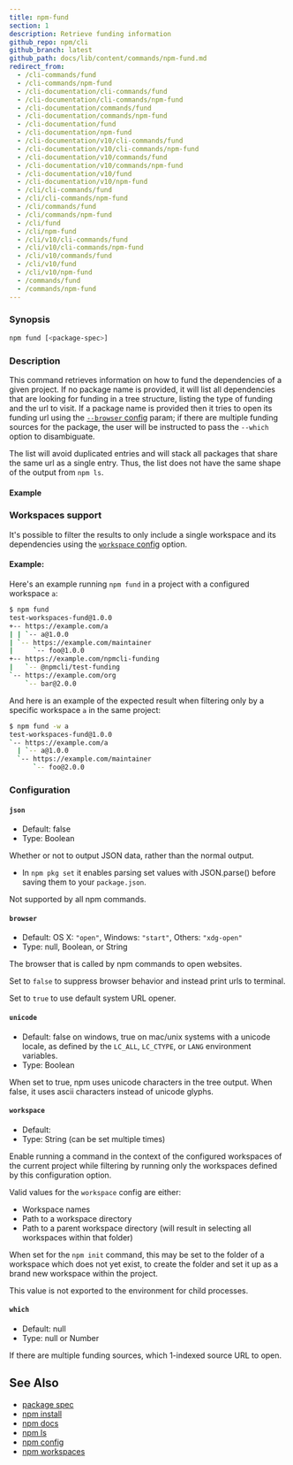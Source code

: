 ```yaml
---
title: npm-fund
section: 1
description: Retrieve funding information
github_repo: npm/cli
github_branch: latest
github_path: docs/lib/content/commands/npm-fund.md
redirect_from:
  - /cli-commands/fund
  - /cli-commands/npm-fund
  - /cli-documentation/cli-commands/fund
  - /cli-documentation/cli-commands/npm-fund
  - /cli-documentation/commands/fund
  - /cli-documentation/commands/npm-fund
  - /cli-documentation/fund
  - /cli-documentation/npm-fund
  - /cli-documentation/v10/cli-commands/fund
  - /cli-documentation/v10/cli-commands/npm-fund
  - /cli-documentation/v10/commands/fund
  - /cli-documentation/v10/commands/npm-fund
  - /cli-documentation/v10/fund
  - /cli-documentation/v10/npm-fund
  - /cli/cli-commands/fund
  - /cli/cli-commands/npm-fund
  - /cli/commands/fund
  - /cli/commands/npm-fund
  - /cli/fund
  - /cli/npm-fund
  - /cli/v10/cli-commands/fund
  - /cli/v10/cli-commands/npm-fund
  - /cli/v10/commands/fund
  - /cli/v10/fund
  - /cli/v10/npm-fund
  - /commands/fund
  - /commands/npm-fund
---
```


### Synopsis

```bash
npm fund [<package-spec>]
```

### Description

This command retrieves information on how to fund the dependencies of a
given project. If no package name is provided, it will list all
dependencies that are looking for funding in a tree structure, listing
the type of funding and the url to visit. If a package name is provided
then it tries to open its funding url using the
[`--browser` config](/cli/v10/using-npm/config#browser) param; if there are multiple
funding sources for the package, the user will be instructed to pass the
`--which` option to disambiguate.

The list will avoid duplicated entries and will stack all packages that
share the same url as a single entry. Thus, the list does not have the
same shape of the output from `npm ls`.

#### Example

### Workspaces support

It's possible to filter the results to only include a single workspace
and its dependencies using the
[`workspace` config](/cli/v10/using-npm/config#workspace) option.

#### Example:

Here's an example running `npm fund` in a project with a configured
workspace `a`:

```bash
$ npm fund
test-workspaces-fund@1.0.0
+-- https://example.com/a
| | `-- a@1.0.0
| `-- https://example.com/maintainer
|     `-- foo@1.0.0
+-- https://example.com/npmcli-funding
|   `-- @npmcli/test-funding
`-- https://example.com/org
    `-- bar@2.0.0
```

And here is an example of the expected result when filtering only by a
specific workspace `a` in the same project:

```bash
$ npm fund -w a
test-workspaces-fund@1.0.0
`-- https://example.com/a
  | `-- a@1.0.0
  `-- https://example.com/maintainer
      `-- foo@2.0.0
```

### Configuration

#### `json`

* Default: false
* Type: Boolean

Whether or not to output JSON data, rather than the normal output.

* In `npm pkg set` it enables parsing set values with JSON.parse() before
  saving them to your `package.json`.

Not supported by all npm commands.



#### `browser`

* Default: OS X: `"open"`, Windows: `"start"`, Others: `"xdg-open"`
* Type: null, Boolean, or String

The browser that is called by npm commands to open websites.

Set to `false` to suppress browser behavior and instead print urls to
terminal.

Set to `true` to use default system URL opener.



#### `unicode`

* Default: false on windows, true on mac/unix systems with a unicode locale,
  as defined by the `LC_ALL`, `LC_CTYPE`, or `LANG` environment variables.
* Type: Boolean

When set to true, npm uses unicode characters in the tree output. When
false, it uses ascii characters instead of unicode glyphs.



#### `workspace`

* Default:
* Type: String (can be set multiple times)

Enable running a command in the context of the configured workspaces of the
current project while filtering by running only the workspaces defined by
this configuration option.

Valid values for the `workspace` config are either:

* Workspace names
* Path to a workspace directory
* Path to a parent workspace directory (will result in selecting all
  workspaces within that folder)

When set for the `npm init` command, this may be set to the folder of a
workspace which does not yet exist, to create the folder and set it up as a
brand new workspace within the project.

This value is not exported to the environment for child processes.

#### `which`

* Default: null
* Type: null or Number

If there are multiple funding sources, which 1-indexed source URL to open.



## See Also

* [package spec](/cli/v10/using-npm/package-spec)
* [npm install](/cli/v10/commands/npm-install)
* [npm docs](/cli/v10/commands/npm-docs)
* [npm ls](/cli/v10/commands/npm-ls)
* [npm config](/cli/v10/commands/npm-config)
* [npm workspaces](/cli/v10/using-npm/workspaces)
